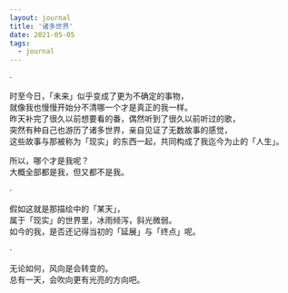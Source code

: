 ```yaml
---
layout: journal
title: '诸多世界'
date: 2021-05-05
tags:
  - journal
---
```


·

时至今日，「未来」似乎变成了更为不确定的事物，  
就像我也慢慢开始分不清哪一个才是真正的我一样。  
昨天补完了很久以前想要看的番，偶然听到了很久以前听过的歌，  
突然有种自己也游历了诸多世界，亲自见证了无数故事的感觉，  
这些故事与那被称为「现实」的东西一起，共同构成了我迄今为止的「人生」。  

所以，哪个才是我呢？  
大概全部都是我，但又都不是我。

·

假如这就是那描绘中的「某天」，  
属于「现实」的世界里，冰雨倾泻，斜光微弱。  
如今的我，是否还记得当初的「延展」与「终点」呢。

·

无论如何，风向是会转变的。  
总有一天，会吹向更有光亮的方向吧。
